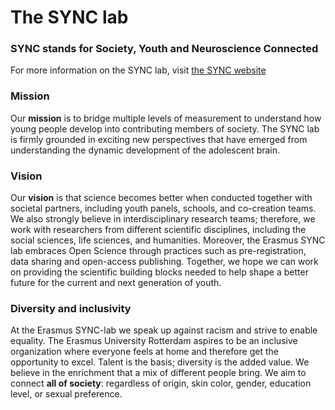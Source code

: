 # The SYNC lab
### **SYNC** stands for **Society, Youth and Neuroscience Connected**

For more information on the SYNC lab, visit [the SYNC website](https://erasmus-synclab.nl/)

### Mission

Our **mission** is to bridge multiple levels of measurement to understand how young people develop into contributing members of society. The SYNC lab is firmly grounded in exciting new perspectives that have emerged from understanding the dynamic development of the adolescent brain.

### Vision

Our **vision** is that science becomes better when conducted together with societal partners, including youth panels, schools, and co-creation teams. We also strongly believe in interdisciplinary research teams; therefore, we work with researchers from different scientific disciplines, including the social sciences, life sciences, and humanities. Moreover, the Erasmus SYNC lab embraces Open Science through practices such as pre-registration, data sharing and open-access publishing. Together, we hope we can work on providing the scientific building blocks needed to help shape a better future for the current and next generation of youth.

### Diversity and inclusivity

At the Erasmus SYNC-lab we speak up against racism and strive to enable equality. The Erasmus University Rotterdam aspires to be an inclusive organization where everyone feels at home and therefore get the opportunity to excel. Talent is the basis; diversity is the added value. We believe in the enrichment that a mix of different people bring. We aim to connect **all of society**: regardless of origin, skin color, gender, education level, or sexual preference.